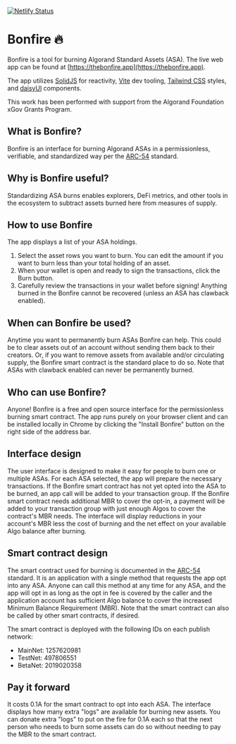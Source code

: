 [![Netlify Status](https://api.netlify.com/api/v1/badges/d77b7fd3-cc08-46c6-ae0c-15fce5763f82/deploy-status)](https://app.netlify.com/sites/asa-bonfire/deploys)

# Bonfire 🔥

Bonfire is a tool for burning Algorand Standard Assets (ASA). The live web app can be found at [https://thebonfire.app](https://thebonfire.app).

The app utilizes [SolidJS](https://www.solidjs.com) for reactivity, [Vite](https://vitejs.dev) dev tooling, [Tailwind CSS](https://tailwindcss.com) styles, and [daisyUI](https://daisyui.com) components.

This work has been performed with support from the Algorand Foundation xGov Grants Program.

## What is Bonfire?

Bonfire is an interface for burning Algorand ASAs in a permissionless, verifiable, and
standardized way per the [ARC-54](https://arc.algorand.foundation/ARCs/arc-0054) standard.

## Why is Bonfire useful?

Standardizing ASA burns enables explorers, DeFi metrics, and other tools in the ecosystem to subtract assets burned here from measures of supply.

## How to use Bonfire

The app displays a list of your ASA holdings.

1. Select the asset rows you want to burn. You can edit the amount if you want to burn less than your total holding of an asset.
2. When your wallet is open and ready to sign the transactions, click the Burn button.
3. Carefully review the transactions in your wallet before signing! Anything burned in the Bonfire cannot be recovered (unless an ASA has clawback enabled).

## When can Bonfire be used?

Anytime you want to permanently burn ASAs Bonfire can help. This could be to clear assets out of an account without sending them back to their creators. Or, if you want to remove assets from available and/or circulating supply, the Bonfire smart contract is the standard place to do so. Note that ASAs with clawback enabled can never be permanently burned.

## Who can use Bonfire?

Anyone! Bonfire is a free and open source interface for the permissionless burning smart
contract. The app runs purely on your browser client and can be installed locally in Chrome
by clicking the "Install Bonfire" button on the right side of the address bar.

## Interface design

The user interface is designed to make it easy for people to burn one or multiple ASAs. For each ASA selected, the app will prepare the necessary transactions. If the Bonfire smart contract has not yet opted into the ASA to be burned, an app call will be added to your transaction group. If the Bonfire smart contract needs additional MBR to cover the opt-in, a payment will be added to your transaction group with just enough Algos to cover the contract's MBR needs. The interface will display reductions in your account's MBR less the cost of burning and the net effect on your available Algo balance after burning.

## Smart contract design

The smart contract used for burning is documented in the [ARC-54](https://arc.algorand.foundation/ARCs/arc-0054) standard. It is an application with a single method that requests the app opt into any ASA. Anyone can call this method at any time for any ASA, and the app will opt in as long as the opt in fee is covered by the caller and the application account has sufficient Algo balance to cover the increased Minimum Balance Requirement (MBR). Note that the smart contract can also be called by other smart contracts, if desired.

The smart contract is deployed with the following IDs on each publish network:

- MainNet: 1257620981
- TestNet: 497806551
- BetaNet: 2019020358

## Pay it forward

It costs 0.1A for the smart contract to opt into each ASA. The interface displays how many extra "logs" are available for burning new assets. You can donate extra "logs" to put on the fire for 0.1A each so that the next person who needs to burn some assets can do so without needing to pay the MBR to the smart contract.
